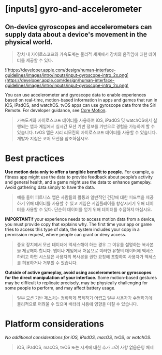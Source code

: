 # **[inputs] gyro-and-accelerometer**

## On-device gyroscopes and accelerometers can supply data about a device's movement in the physical world.
> 장치 내 자이로스코프와 가속도계는 물리적 세계에서 장치의 움직임에 대한 데이터를 제공할 수 있다.
>




![https://developer.apple.com/design/human-interface-guidelines/images/intro/inputs/input-gyroscope-intro_2x.png](https://developer.apple.com/design/human-interface-guidelines/images/intro/inputs/input-gyroscope-intro_2x.png)

You can use accelerometer and gyroscope data to enable experiences based on real-time, motion-based information in apps and games that run in iOS, iPadOS, and watchOS. tvOS apps can use gyroscope data from the Siri Remote. For developer guidance, see [Core Motion](https://developer.apple.com/documentation/coremotion).
> 가속도계와 자이로스코프 데이터를 사용하여 iOS, iPadOS 및 watchOS에서 실행되는 앱과 게임에서 실시간 모션 기반 정보를 기반으로 경험을 가능하게 할 수 있습니다. tvOS 앱은 시리 리모컨의 자이로스코프 데이터를 사용할 수 있습니다. 개발자 지침은 코어 모션을 참조하십시오.
>




# **Best practices**

**Use motion data only to offer a tangible benefit to people.** For example, a fitness app might use the data to provide feedback about people’s activity and general health, and a game might use the data to enhance gameplay. Avoid gathering data simply to have the data.
> 예를 들어 피트니스 앱은 사람들의 활동과 일반적인 건강에 대한 피드백을 제공하기 위해 데이터를 사용할 수 있고 게임은 게임플레이를 향상시키기 위해 데이터를 사용할 수 있다. 단순히 데이터를 얻기 위해 데이터를 수집하지 마십시오.
>




**IMPORTANT**If your experience needs to access motion data from a device, you must provide copy that explains why. The first time your app or game tries to access this type of data, the system includes your copy in a permission request, where people can grant or deny access.
> 중요 장치에서 모션 데이터에 액세스해야 하는 경우 그 이유를 설명하는 복사본을 제공해야 합니다. 앱이나 게임에서 처음으로 이러한 유형의 데이터에 액세스하려고 하면 시스템은 사용자의 복사본을 권한 요청에 포함하여 사용자가 액세스를 허용하거나 거부할 수 있습니다.
>




**Outside of active gameplay, avoid using accelerometers or gyroscopes for the direct manipulation of your interface.** Some motion-based gestures may be difficult to replicate precisely, may be physically challenging for some people to perform, and may affect battery usage.
> 일부 모션 기반 제스처는 정확하게 복제하기 어렵고 일부 사용자가 수행하기에 물리적으로 어려울 수 있으며 배터리 사용에 영향을 미칠 수 있습니다.
>




# **Platform considerations**

*No additional considerations for iOS, iPadOS, macOS, tvOS, or watchOS.*
> iOS, iPadOS, macOS, tvOS 또는 시계에 대한 추가 고려 사항 없음운영 체제
>




